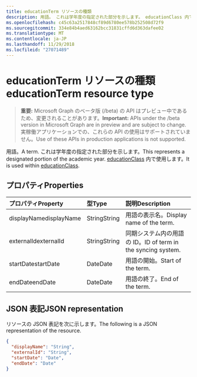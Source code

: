 ```yaml
---
title: educationTerm リソースの種類
description: 用語。 これは学年度の指定された部分を示します。 educationClass 内で使用します。
ms.openlocfilehash: c45c63a2517848cf89d6780ee578b252508d72f9
ms.sourcegitcommit: 334e84b4aed63162bcc31831cffd6d363dafee02
ms.translationtype: MT
ms.contentlocale: ja-JP
ms.lasthandoff: 11/29/2018
ms.locfileid: "27071489"
---
```

# <a name="educationterm-resource-type"></a><span data-ttu-id="ba8f5-105">educationTerm リソースの種類</span><span class="sxs-lookup"><span data-stu-id="ba8f5-105">educationTerm resource type</span></span>

> <span data-ttu-id="ba8f5-106">**重要:** Microsoft Graph のベータ版 (/beta) の API はプレビュー中であるため、変更されることがあります。</span><span class="sxs-lookup"><span data-stu-id="ba8f5-106">**Important:** APIs under the /beta version in Microsoft Graph are in preview and are subject to change.</span></span> <span data-ttu-id="ba8f5-107">実稼働アプリケーションでの、これらの API の使用はサポートされていません。</span><span class="sxs-lookup"><span data-stu-id="ba8f5-107">Use of these APIs in production applications is not supported.</span></span>

<span data-ttu-id="ba8f5-108">用語。</span><span class="sxs-lookup"><span data-stu-id="ba8f5-108">A term.</span></span> <span data-ttu-id="ba8f5-109">これは学年度の指定された部分を示します。</span><span class="sxs-lookup"><span data-stu-id="ba8f5-109">This represents a designated portion of the academic year.</span></span> <span data-ttu-id="ba8f5-110">[educationClass](educationclass.md) 内で使用します。</span><span class="sxs-lookup"><span data-stu-id="ba8f5-110">It is used within [educationClass](educationclass.md).</span></span>

## <a name="properties"></a><span data-ttu-id="ba8f5-111">プロパティ</span><span class="sxs-lookup"><span data-stu-id="ba8f5-111">Properties</span></span>
| <span data-ttu-id="ba8f5-112">プロパティ</span><span class="sxs-lookup"><span data-stu-id="ba8f5-112">Property</span></span>     | <span data-ttu-id="ba8f5-113">型</span><span class="sxs-lookup"><span data-stu-id="ba8f5-113">Type</span></span>   |<span data-ttu-id="ba8f5-114">説明</span><span class="sxs-lookup"><span data-stu-id="ba8f5-114">Description</span></span>|
|:---------------|:--------|:----------|
|<span data-ttu-id="ba8f5-115">displayName</span><span class="sxs-lookup"><span data-stu-id="ba8f5-115">displayName</span></span>| <span data-ttu-id="ba8f5-116">String</span><span class="sxs-lookup"><span data-stu-id="ba8f5-116">String</span></span>| <span data-ttu-id="ba8f5-117">用語の表示名。</span><span class="sxs-lookup"><span data-stu-id="ba8f5-117">Display name of the term.</span></span>| 
|<span data-ttu-id="ba8f5-118">externalId</span><span class="sxs-lookup"><span data-stu-id="ba8f5-118">externalId</span></span>|<span data-ttu-id="ba8f5-119">String</span><span class="sxs-lookup"><span data-stu-id="ba8f5-119">String</span></span>| <span data-ttu-id="ba8f5-120">同期システム内の用語の ID。</span><span class="sxs-lookup"><span data-stu-id="ba8f5-120">ID of term in the syncing system.</span></span>|
|<span data-ttu-id="ba8f5-121">startDate</span><span class="sxs-lookup"><span data-stu-id="ba8f5-121">startDate</span></span>|<span data-ttu-id="ba8f5-122">Date</span><span class="sxs-lookup"><span data-stu-id="ba8f5-122">Date</span></span>|<span data-ttu-id="ba8f5-123">用語の開始。</span><span class="sxs-lookup"><span data-stu-id="ba8f5-123">Start of the term.</span></span>|
|<span data-ttu-id="ba8f5-124">endDate</span><span class="sxs-lookup"><span data-stu-id="ba8f5-124">endDate</span></span>|<span data-ttu-id="ba8f5-125">Date</span><span class="sxs-lookup"><span data-stu-id="ba8f5-125">Date</span></span>|<span data-ttu-id="ba8f5-126">用語の終了。</span><span class="sxs-lookup"><span data-stu-id="ba8f5-126">End of the term.</span></span>|

## <a name="json-representation"></a><span data-ttu-id="ba8f5-127">JSON 表記</span><span class="sxs-lookup"><span data-stu-id="ba8f5-127">JSON representation</span></span>

<span data-ttu-id="ba8f5-128">リソースの JSON 表記を次に示します。</span><span class="sxs-lookup"><span data-stu-id="ba8f5-128">The following is a JSON representation of the resource.</span></span>

<!-- {
  "blockType": "resource",
  "optionalProperties": [

  ],
  "@odata.type": "microsoft.graph.educationTerm"
}-->

```json
{
  "displayName": "String",
  "externalId": "String",
  "startDate": "Date",
  "endDate": "Date"
}
```

<!-- uuid: 4e9d671f-3068-4e09-aba2-b39e81a0e452
2015-10-25 14:57:30 UTC -->
<!-- {
  "type": "#page.annotation",
  "description": "educationTerm resource",
  "keywords": "",
  "section": "documentation",
  "tocPath": ""
}-->